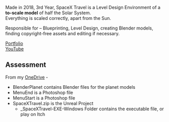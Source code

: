 Made in 2018, 3rd Year, SpaceX Travel is a Level Design Environment of a __to-scale model__ of half the Solar System.\
Everything is scaled correctly, apart from the Sun.

Responsible for – Blueprinting, Level Design, creating Blender models, finding copyright-free assets and editing if necessary.

<!-- Screenshots Slideshow -->

[Portfolio](https://yuchingho.com/university/spacex-travel)\
[YouTube](https://youtu.be/EmloSZn0GBQ)

<!-- Code on GitHub, before YouTube -->
<!-- Game Design Document, after YouTube -->

## Assessment

From my [OneDrive](https://1drv.ms/f/s!Aop7ymLBugIgggZxG_xmA6VxAnZd) -
- BlenderPlanet contains Blender files for the planet models
- MenuEnd is a Photoshop file
- MenuStart is a Photoshop file
- SpaceXTravel.zip is the Unreal Project
    - _SpaceXTravel-EXE-Windows Folder contains the executable file, or play on Itch